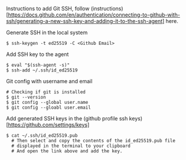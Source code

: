 Instructions to add Git SSH, follow (instructions)[https://docs.github.com/en/authentication/connecting-to-github-with-ssh/generating-a-new-ssh-key-and-adding-it-to-the-ssh-agent] here.

Generate SSH in the local system
```
$ ssh-keygen -t ed25519 -C <Github Email>
```
Add SSH key to the agent
```
$ eval "$(ssh-agent -s)"
$ ssh-add ~/.ssh/id_ed25519
```
Git config with username and email
```
# Checking if git is installed
$ git --version
$ git config --global user.name
$ git config --gloabl user.email
```
Add generated SSH keys in the (github profile ssh keys)[https://github.com/settings/keys]
```
$ cat ~/.ssh/id_ed25519.pub
  # Then select and copy the contents of the id_ed25519.pub file
  # displayed in the terminal to your clipboard
  # And open the link above and add the key.
```
